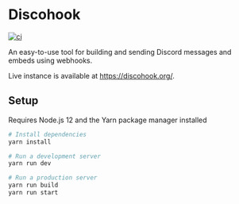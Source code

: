 # Discohook

[![ci](https://github.com/discohook/site/actions/workflows/ci.yml/badge.svg?branch=main&event=push)](https://github.com/discohook/site/actions/workflows/ci.yml)

An easy-to-use tool for building and sending Discord messages and embeds using webhooks.

Live instance is available at <https://discohook.org/>.

## Setup

Requires Node.js 12 and the Yarn package manager installed

```sh
# Install dependencies
yarn install

# Run a development server
yarn run dev

# Run a production server
yarn run build
yarn run start
```

